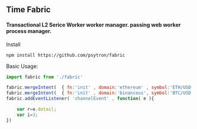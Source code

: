 
## Time Fabric 
#### Transactional L2 Serice Worker worker manager.  passing web worker process manager. 

Install
```shell
npm install https://github.com/psytron/fabric
```

Basic Usage: 

```javascript
import fabric from './fabric' 

fabric.mergeIntent(  { fn:'init' , domain:'ethereum' , symbol:'ETH/USD' } );
fabric.mergeIntent(  { fn:'init' , domain:'binanceus', symbol:'BTC/USD' } );
fabric.addEventListener( 'channelEvent' , function( e ){

    var r=e.detail;
    var i=3;
})
```
